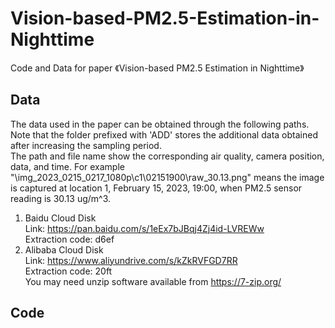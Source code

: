 # Vision-based-PM2.5-Estimation-in-Nighttime
Code and Data for paper 《Vision-based PM2.5 Estimation in Nighttime》

## Data
The data used in the paper can be obtained through the following paths.  
Note that the folder prefixed with 'ADD' stores the additional data obtained after increasing the sampling period.  
The path and file name show the corresponding air quality, camera position, data, and time. For example  
"\img_2023_0215_0217_1080p\c1\02151900\raw_30.13.png" means the image is captured at location 1, February 15, 2023, 19:00, when PM2.5 sensor reading is 30.13 ug/m^3.
1. Baidu Cloud Disk  
   Link: https://pan.baidu.com/s/1eEx7bJBqj4Zj4id-LVREWw  
   Extraction code: d6ef  
3. Alibaba Cloud Disk  
   Link: https://www.aliyundrive.com/s/kZkRVFGD7RR  
   Extraction code: 20ft  
   You may need unzip software available from https://7-zip.org/

## Code

   
